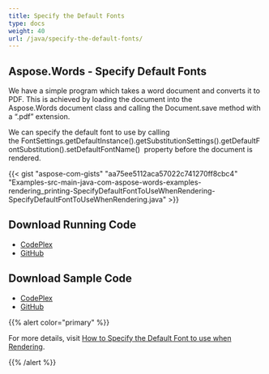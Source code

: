 ```yaml
---
title: Specify the Default Fonts
type: docs
weight: 40
url: /java/specify-the-default-fonts/
---
```


## **Aspose.Words - Specify Default Fonts**

We have a simple program which takes a word document and converts it to PDF. This is achieved by loading the document into the Aspose.Words document class and calling the Document.save method with a “.pdf” extension.

We can specify the default font to use by calling the FontSettings.getDefaultInstance().getSubstitutionSettings().getDefaultFontSubstitution().setDefaultFontName()  property before the document is rendered.

{{< gist "aspose-com-gists" "aa75ee5112aca57022c741270ff8cbc4" "Examples-src-main-java-com-aspose-words-examples-rendering_printing-SpecifyDefaultFontToUseWhenRendering-SpecifyDefaultFontToUseWhenRendering.java" >}}

## **Download Running Code**

- [CodePlex](https://aspose-wordsjavadocx4j.codeplex.com/releases/view/618874)
- [GitHub](https://github.com/aspose-words/Aspose.Words-for-Java/releases/tag/Aspose.Words_Java_for_Docx4j-v1.0.0)

## **Download Sample Code**

- [CodePlex](https://aspose-wordsjavadocx4j.codeplex.com/SourceControl/latest#src/main/java/com/aspose/words/examples/asposefeatures/renderingandprinting/specifydefaultfonts/AsposeSpecifyDefaultFontswhileRendering.java)
- [GitHub](https://github.com/aspose-words/Aspose.Words-for-Java/tree/master/Plugins/Aspose.Words-for-Java_for_Docx4j/src/main/java/com/aspose/words/examples/asposefeatures/renderingandprinting/specifydefaultfonts/AsposeSpecifyDefaultFontswhileRendering.java)

{{% alert color="primary" %}} 

For more details, visit [How to Specify the Default Font to use when Rendering](/words/java/rendering/#rendering-howtospecifythedefaultfonttousewhenrendering).

{{% /alert %}}
